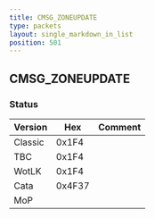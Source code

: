 ```yaml
---
title: CMSG_ZONEUPDATE
type: packets
layout: single_markdown_in_list
position: 501
---
```


## CMSG_ZONEUPDATE

### Status

Version    | Hex        | Comment
---------- | ---------- | ---------- 
Classic    | 0x1F4      |
TBC        | 0x1F4      |
WotLK      | 0x1F4      |
Cata       | 0x4F37     |
MoP        |            |